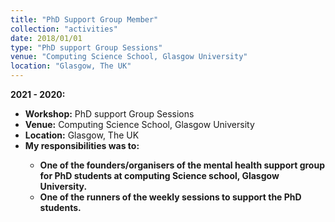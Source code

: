 ```yaml
---
title: "PhD Support Group Member"
collection: "activities"
date: 2018/01/01
type: "PhD support Group Sessions"
venue: "Computing Science School, Glasgow University"
location: "Glasgow, The UK"
---
```

<b>2021 - 2020: </b>
* <b>Workshop:</b> PhD support Group Sessions
* <b>Venue:</b> Computing Science School, Glasgow University
* <b>Location:</b> Glasgow, The UK
* <b>My responsibilities was to:<b> <br />
  * One of the founders/organisers of the mental health support group for PhD students
        at computing Science school, Glasgow University.
  * One of the runners of the weekly sessions to support the PhD students.

